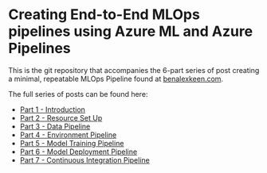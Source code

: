 # Creating End-to-End MLOps pipelines using Azure ML and Azure Pipelines

This is the git repository that accompanies the 6-part series of post creating a minimal, repeatable MLOps Pipeline found at [benalexkeen.com](https://benalexkeen.com/creating-end-to-end-mlops-pipelines-using-azure-ml-and-azure-pipelines-part-1/).

The full series of posts can be found here:
- [Part 1 - Introduction](https://benalexkeen.com/creating-end-to-end-mlops-pipelines-using-azure-ml-and-azure-pipelines-part-1/)
- [Part 2 - Resource Set Up](https://benalexkeen.com/creating-end-to-end-mlops-pipelines-using-azure-ml-and-azure-pipelines-part-2/)
- [Part 3 - Data Pipeline](https://benalexkeen.com/creating-end-to-end-mlops-pipelines-using-azure-ml-and-azure-pipelines-part-3/)
- [Part 4 - Environment Pipeline](https://benalexkeen.com/creating-end-to-end-mlops-pipelines-using-azure-ml-and-azure-pipelines-part-4/)
- [Part 5 - Model Training Pipeline](https://benalexkeen.com/creating-end-to-end-mlops-pipelines-using-azure-ml-and-azure-pipelines-part-5/)
- [Part 6 - Model Deployment Pipeline](https://benalexkeen.com/creating-end-to-end-mlops-pipelines-using-azure-ml-and-azure-pipelines-part-6/)
- [Part 7 - Continuous Integration Pipeline](https://benalexkeen.com/creating-end-to-end-mlops-pipelines-using-azure-ml-and-azure-pipelines-part-7/)
